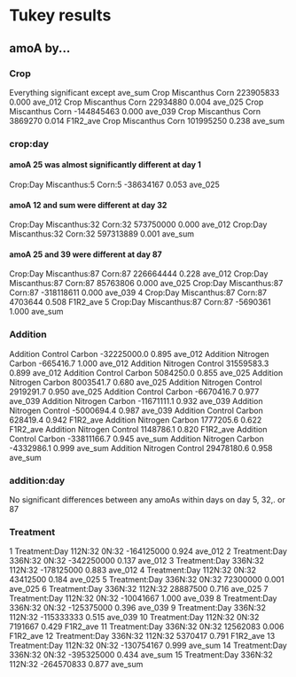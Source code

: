 # Tukey results

## amoA by...

### Crop

Everything significant except ave_sum
Crop Miscanthus       Corn  223905833       0.000  ave_012
Crop Miscanthus       Corn   22934880       0.004  ave_025
Crop Miscanthus       Corn -144845463       0.000  ave_039
Crop Miscanthus       Corn    3869270       0.014 F1R2_ave
Crop Miscanthus       Corn  101995250       0.238  ave_sum

### crop:day
#### amoA 25 was almost significantly different at day 1
Crop:Day Miscanthus:5     Corn:5  -38634167       0.053  ave_025

#### amoA 12 and sum were different at day 32
Crop:Day Miscanthus:32    Corn:32 573750000       0.000  ave_012
Crop:Day Miscanthus:32    Corn:32 597313889       0.001  ave_sum

#### amoA 25 and 39 were different at day 87
Crop:Day Miscanthus:87    Corn:87  226664444       0.228  ave_012
Crop:Day Miscanthus:87    Corn:87   85763806       0.000  ave_025
 Crop:Day Miscanthus:87    Corn:87 -318118611       0.000  ave_039
 4 Crop:Day Miscanthus:87    Corn:87    4703644       0.508 F1R2_ave
 5 Crop:Day Miscanthus:87    Corn:87   -5690361       1.000  ave_sum

### Addition

Addition    Control     Carbon -32225000.0       0.895  ave_012
Addition   Nitrogen     Carbon   -665416.7       1.000  ave_012
Addition   Nitrogen    Control  31559583.3       0.899  ave_012
Addition    Control     Carbon   5084250.0       0.855  ave_025
Addition   Nitrogen     Carbon   8003541.7       0.680  ave_025
Addition   Nitrogen    Control   2919291.7       0.950  ave_025
Addition    Control     Carbon  -6670416.7       0.977  ave_039
Addition   Nitrogen     Carbon -11671111.1       0.932  ave_039
Addition   Nitrogen    Control  -5000694.4       0.987  ave_039
Addition    Control     Carbon    628419.4       0.942 F1R2_ave
Addition   Nitrogen     Carbon   1777205.6       0.622 F1R2_ave
Addition   Nitrogen    Control   1148786.1       0.820 F1R2_ave
Addition    Control     Carbon -33811166.7       0.945  ave_sum
Addition   Nitrogen     Carbon  -4332986.1       0.999  ave_sum
Addition   Nitrogen    Control  29478180.6       0.958  ave_sum

### addition:day
No significant differences between any amoAs within days on day 5, 32,. or 87

### Treatment
1  Treatment:Day    112N:32      0N:32 -164125000       0.924  ave_012
2  Treatment:Day    336N:32      0N:32 -342250000       0.137  ave_012
3  Treatment:Day    336N:32    112N:32 -178125000       0.883  ave_012
4  Treatment:Day    112N:32      0N:32   43412500       0.184  ave_025
5  Treatment:Day    336N:32      0N:32   72300000       0.001  ave_025
6  Treatment:Day    336N:32    112N:32   28887500       0.716  ave_025
7  Treatment:Day    112N:32      0N:32  -10041667       1.000  ave_039
8  Treatment:Day    336N:32      0N:32 -125375000       0.396  ave_039
9  Treatment:Day    336N:32    112N:32 -115333333       0.515  ave_039
10 Treatment:Day    112N:32      0N:32    7191667       0.429 F1R2_ave
11 Treatment:Day    336N:32      0N:32   12562083       0.006 F1R2_ave
12 Treatment:Day    336N:32    112N:32    5370417       0.791 F1R2_ave
13 Treatment:Day    112N:32      0N:32 -130754167       0.999  ave_sum
14 Treatment:Day    336N:32      0N:32 -395325000       0.434  ave_sum
15 Treatment:Day    336N:32    112N:32 -264570833       0.877  ave_sum